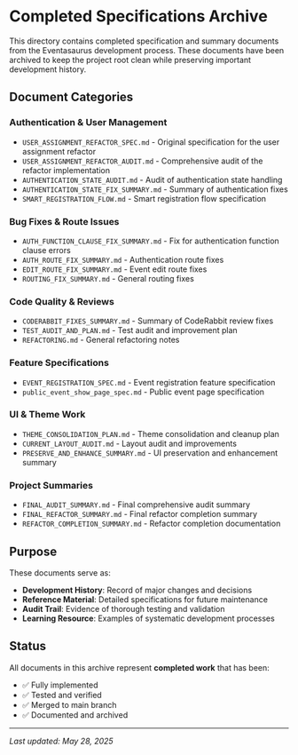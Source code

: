 # Completed Specifications Archive

This directory contains completed specification and summary documents from the Eventasaurus development process. These documents have been archived to keep the project root clean while preserving important development history.

## Document Categories

### Authentication & User Management
- `USER_ASSIGNMENT_REFACTOR_SPEC.md` - Original specification for the user assignment refactor
- `USER_ASSIGNMENT_REFACTOR_AUDIT.md` - Comprehensive audit of the refactor implementation
- `AUTHENTICATION_STATE_AUDIT.md` - Audit of authentication state handling
- `AUTHENTICATION_STATE_FIX_SUMMARY.md` - Summary of authentication fixes
- `SMART_REGISTRATION_FLOW.md` - Smart registration flow specification

### Bug Fixes & Route Issues
- `AUTH_FUNCTION_CLAUSE_FIX_SUMMARY.md` - Fix for authentication function clause errors
- `AUTH_ROUTE_FIX_SUMMARY.md` - Authentication route fixes
- `EDIT_ROUTE_FIX_SUMMARY.md` - Event edit route fixes
- `ROUTING_FIX_SUMMARY.md` - General routing fixes

### Code Quality & Reviews
- `CODERABBIT_FIXES_SUMMARY.md` - Summary of CodeRabbit review fixes
- `TEST_AUDIT_AND_PLAN.md` - Test audit and improvement plan
- `REFACTORING.md` - General refactoring notes

### Feature Specifications
- `EVENT_REGISTRATION_SPEC.md` - Event registration feature specification
- `public_event_show_page_spec.md` - Public event page specification

### UI & Theme Work
- `THEME_CONSOLIDATION_PLAN.md` - Theme consolidation and cleanup plan
- `CURRENT_LAYOUT_AUDIT.md` - Layout audit and improvements
- `PRESERVE_AND_ENHANCE_SUMMARY.md` - UI preservation and enhancement summary

### Project Summaries
- `FINAL_AUDIT_SUMMARY.md` - Final comprehensive audit summary
- `FINAL_REFACTOR_SUMMARY.md` - Final refactor completion summary
- `REFACTOR_COMPLETION_SUMMARY.md` - Refactor completion documentation

## Purpose

These documents serve as:
- **Development History**: Record of major changes and decisions
- **Reference Material**: Detailed specifications for future maintenance
- **Audit Trail**: Evidence of thorough testing and validation
- **Learning Resource**: Examples of systematic development processes

## Status

All documents in this archive represent **completed work** that has been:
- ✅ Fully implemented
- ✅ Tested and verified
- ✅ Merged to main branch
- ✅ Documented and archived

---

*Last updated: May 28, 2025* 